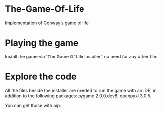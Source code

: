 # The-Game-Of-Life
Implementation  of Conway’s game of life

# Playing the game
Install the game via 'The Game Of Life installer', no need for any other file.

# Explore the code
All the files beside the installer are needed to run the game with an IDE, in addition to the following
packages: pygame 2.0.0.dev8, openpyxl 3.0.5.

You can get those with pip.
